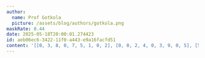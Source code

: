 ```yaml
---
author:
  name: Prof Gotkola
  picture: /assets/blog/authors/gotkola.png
maskRate: 0.44
date: 2025-05-18T20:00:01.274423
id: aeb06ec6-3422-11f0-a443-e9a16facfd51
content: '[[0, 3, 8, 0, 7, 5, 1, 0, 2], [0, 0, 2, 4, 0, 3, 9, 0, 5], [5, 9, 0, 6, 8, 2, 3, 4, 7], [0, 0, 3, 7, 2, 0, 5, 9, 0], [2, 0, 4, 0, 9, 6, 8, 1, 3], [0, 5, 9, 0, 0, 1, 7, 2, 6], [0, 0, 0, 0, 6, 7, 4, 0, 9], [9, 0, 7, 1, 0, 4, 0, 0, 0], [0, 0, 0, 0, 0, 0, 2, 0, 0]]'
---
```


